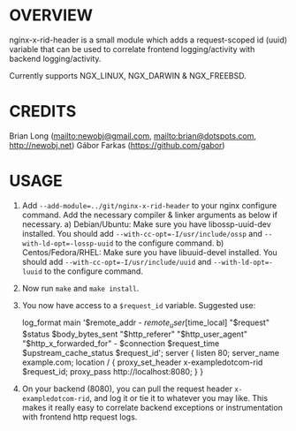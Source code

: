 OVERVIEW
=======

nginx-x-rid-header is a small module which adds a request-scoped id (uuid) variable that can be used to correlate frontend logging/activity with backend logging/activity.

Currently supports NGX_LINUX, NGX_DARWIN & NGX_FREEBSD.

CREDITS
======

Brian Long (<mailto:newobj@gmail.com>, <mailto:brian@dotspots.com>, <http://newobj.net>)
Gábor Farkas (https://github.com/gabor)

USAGE
=====

1) Add `--add-module=../git/nginx-x-rid-header` to your nginx configure command. Add the necessary compiler & linker arguments as below if necessary.
  a) Debian/Ubuntu: Make sure you have libossp-uuid-dev installed. You should add `--with-cc-opt=-I/usr/include/ossp` and `--with-ld-opt=-lossp-uuid` to the configure command.
  b) Centos/Fedora/RHEL: Make sure you have libuuid-devel installed. You should add `--with-cc-opt=-I/usr/include/uuid` and `--with-ld-opt=-luuid` to the configure command.

2) Now run `make` and `make install`.

3) You now have access to a `$request_id` variable. Suggested use:

    log_format main  '$remote_addr - $remote_user [$time_local] "$request" $status $body_bytes_sent "$http_referer" "$http_user_agent" "$http_x_forwarded_for" - $connection $request_time $upstream_cache_status $request_id';
    server {
        listen       80;
        server_name  example.com;
        location / {
            proxy_set_header x-exampledotcom-rid $request_id;
            proxy_pass   http://localhost:8080;
        }
    }

4) On your backend (8080), you can pull the request header `x-exampledotcom-rid`, and log it or tie it to whatever you may like. This makes it really easy to correlate backend exceptions or instrumentation with frontend http request logs.
